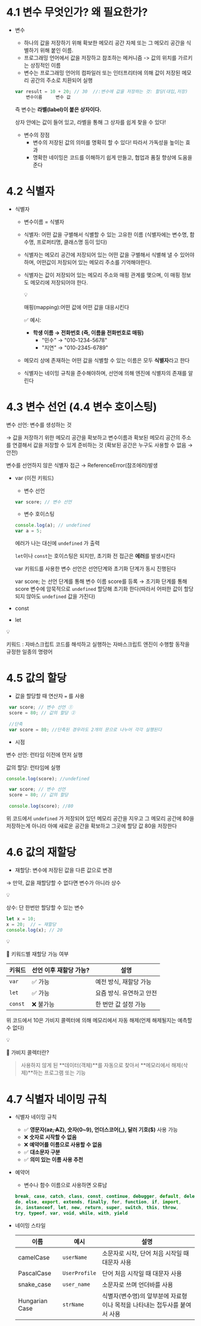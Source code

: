 
# 4.1 변수 무엇인가? 왜 필요한가?

- 변수
    - 하나의 값을 저장하기 위해 확보한 메모리 공간 자체 또는 그 메모리 공간을 식별하기 위해 붙인 이름.
    - 프로그래밍 언어에서 값을 저장하고 참조하는 메커니즘 -> 값의 위치를 가르키는 상징적인 이름
    - 변수는 프로그래밍 언어의 컴파일러 또는 인터프리터에 의해 값이 저장된 메모리 공간의 주소로 치환되어 실행
    
    ```jsx
    var result = 10 + 20; // 30  //:변수에 값을 저장하는 것: 할당(대입,저장)
        변수이름     변수 값
    ```
    
    즉 변수는 **라벨(label)이 붙은 상자이다.**
    
    상자 안에는  값이 들어 있고, 라벨을 통해 그 상자를 쉽게 찾을 수 있다!
    
    - 변수의 장점
        - 변수의 저장된 값의 의미를 명확히 할 수 있다! 따라서 가독성을 높이는 효과
        - 명확한 네이밍은 코드를 이해하기 쉽게 만들고, 협업과 품질 향상에 도움을 준다

# 4.2 식별자

- 식별자
    - 변수이름 = 식별자
    - 식별자: 어떤 값을 구별해서 식별할 수 있는 고유한 이름 (식별자에는 변수명, 함수명, 프로퍼티명, 클래스명 등이 있다)
    - 식별자는 메모리 공간에 저장되어 있는 어떤 값을 구별해서 식별해 낼 수 있어야 하며, 어떤값이 저장되어 있는 메모리 주소를 기억해야한다.
    - 식별자는 값이 저장되어 있는 메모리 주소와 매핑 관계를 맺으며, 이 매핑 정보도 메모리에 저장되어야 한다.
        
        <aside>
        💡
        
        매핑(mapping):어떤 값에 어떤 값을 대응시킨다
        
        ✅ 예시:
        
        - **학생 이름 → 전화번호 (즉, 이름을 전화번호로 매핑)**
            - "민수" → "010-1234-5678"
            - "지연" → "010-2345-6789"
        </aside>
        
    - 메모리 상에 존재하는 어떤 값을 식별할 수 있는 이름은 모두 **식별자**라고 한다
    - 식별자는 네이밍 규칙을 준수해야하며, 선언에 의해 엔진에 식별자의 존재를 알린다

# 4.3 변수 선언 (4.4 변수 호이스팅)

변수 선언: 변수를 생성하는 것

→ 값을 저장하기 위한 메모리 공간을 확보하고 변수이름과 확보된 메모리 공간의 주소를 연결해서 값을 저장할 수 있게 준비하는 것 (확보된 공간은 누구도 사용할 수 없음 → 안전)

변수를 선언하지 않은 식별자 접근 → ReferenceError(참조에러)발생

- var (이전 키워드)
    - 변수 선언
    
    ```jsx
    var score; // 변수 선언
    ```
    
    - 변수 호이스팅
    
    ```jsx
    console.log(a); // undefined
    var a = 5;
    ```
    
    에러가 나는 대신에 `undefined` 가 출력
    
    `let`이나 `const`는 호이스팅은 되지만, 초기화 전 접근은 **에러**를 발생시킨다
    
    var 키워드를 사용한 변수 선언은 선언단계와 초기화 단계가 동시 진행된다
    
    var score; 는 선언 단계를 통해 변수 이름 score를 등록 → 초기화 단계를 통해 score 변수에 암묵적으로 `undefined` 할당해 초기화 한다(따라서 어떠한 값이 할당되지 않아도 `undefined` 값을 가진다)
    
- const
- let

<aside>
💡

키워드 : 자바스크립트 코드를 해석하고 실행하는 자바스크립트 엔진이 수행할 동작을 규정한 일종의 명령어

</aside>

# 4.5 값의 할당

- 값을 할당할 때 연산자 `=` 를 사용

```jsx
 var score; // 변수 선언 ①
 score = 80; // 값의 할당 ②
 
 //단축
 var score = 80; //단축된 경우라도 2개의 문으로 나누어 각각 실행된다
```

- 시점

변수 선언: 런타임 이전에 먼저 실행

값의 할당: 런타임에 실행

```jsx
console.log(score); //undefined

 var score; // 변수 선언 
 score = 80; // 값의 할당 
 
 console.log(score); //80
```

위 코드에서 `undefined` 가 저장되어 있던 메모리 공간을 지우고 그 메모리 공간에 80을 저장하는게 아니라 아예 새로운 공간을 확보하고 그곳에 할당 값 80을 저장한다

# 4.6 값의 재할당

- 재할당: 변수에 저장된 값을 다른 값으로 변경

→ 만약, 값을 재할당할 수 없다면 변수가 아니라 상수

<aside>
💡

상수: 단 한번만 할당할 수 있는 변수

</aside>

```jsx
let x = 10;
x = 20;  // ← 재할당
console.log(x); // 20 
```

<aside>
💡

🔸 키워드별 재할당 가능 여부

| 키워드 | 선언 이후 재할당 가능? | 설명 |
| --- | --- | --- |
| `var` | ✅ 가능 | 예전 방식, 재할당 가능 |
| `let` | ✅ 가능 | 요즘 방식. 유연하고 안전 |
| `const` | ❌ 불가능 | 한 번만 값 설정 가능 |
</aside>

위 코드에서 10은 가비지 콜렉터에 의해 메모리에서 자동 해제(언제 해제될지는 예측할 수 없다)

<aside>
💡

🔹 가비지 콜렉터란?

> 사용하지 않게 된 **데이터(객체)**를 자동으로 찾아서 **메모리에서 해제(삭제)**하는 프로그램 또는 기능
> 
</aside>

# 4.7 식별자 네이밍 규칙

- 식별자 네이밍 규칙
    - ✅ **영문자(a~~z, A~~Z), 숫자(0~9), 언더스코어(_), 달러 기호($)** 사용 가능
    - ❌ **숫자로 시작할 수 없음**
    - ❌ **예약어를 이름으로 사용할 수 없음**
    - ✅ **대소문자 구분**
    - ✅ **의미 있는 이름 사용 추천**
        
        
- 예약어
    - 변수나 함수 이름으로 사용하면 오류남
    
    ```jsx
    break, case, catch, class, const, continue, debugger, default, delete,
    do, else, export, extends, finally, for, function, if, import,
    in, instanceof, let, new, return, super, switch, this, throw,
    try, typeof, var, void, while, with, yield
    
    ```
    
- 네이밍 스타일
    
    | 이름 | 예시 | 설명 |
    | --- | --- | --- |
    | camelCase | `userName` | 소문자로 시작, 단어 처음 시작일 때 대문자 사용 |
    | PascalCase | `UserProfile` | 단어 처음 시작일 때 대문자 사용 |
    | snake_case | `user_name` | 소문자로 쓰며 언더바를 사용 |
    | Hungarian Case | `strName` | 식별자(변수명)의 앞부분에 자료형이나 목적을 나타내는 접두사를 붙여서 사용 |

